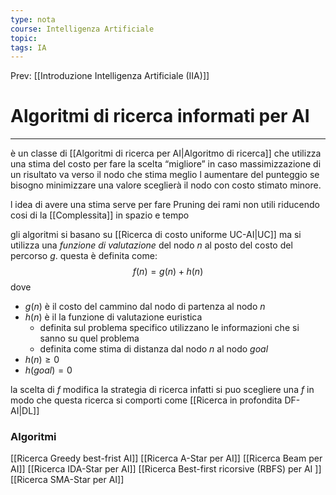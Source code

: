 ```yaml
---
type: nota
course: Intelligenza Artificiale
topic: 
tags: IA
---
```


Prev: [[Introduzione Intelligenza Artificiale (IIA)]]

# Algoritmi di ricerca informati per AI
---
è un  classe di  [[Algoritmi di ricerca per AI|Algoritmo di ricerca]] che utilizza una stima del costo per fare la scelta “migliore” in caso massimizzazione di un risultato va verso il nodo che stima meglio l aumentare del punteggio se bisogno minimizzare una valore sceglierà il nodo con costo stimato minore.

l idea di avere una stima serve per fare Pruning dei rami non utili riducendo cosi di la [[Complessita]] in spazio e tempo


gli algoritmi si basano su [[Ricerca di costo uniforme UC-AI|UC]] ma si utilizza una _funzione  di valutazione_ del nodo $n$ al posto del costo del percorso $g$. questa è definita come: 
$$f(n)= g(n)+h(n)$$
dove 
- $g(n)$ è il costo del cammino dal nodo di partenza al nodo $n$
- $h(n)$ è il la funzione di valutazione euristica
	- definita sul problema specifico utilizzano le informazioni che si sanno su quel problema
	- definita come stima di distanza dal nodo $n$ al nodo $goal$ 
- $h(n) \geq 0$
- $h(goal) = 0$ 

la scelta di $f$ modifica la strategia di ricerca infatti si puo scegliere una $f$ in modo che questa ricerca si comporti come [[Ricerca in profondita DF-AI|DL]] 

### Algoritmi
[[Ricerca Greedy best-frist AI]]
[[Ricerca A-Star per AI]]
[[Ricerca Beam per AI]]
[[Ricerca IDA-Star per AI]]
[[Ricerca Best-first ricorsive (RBFS) per AI ]]
[[Ricerca SMA-Star per AI]]

